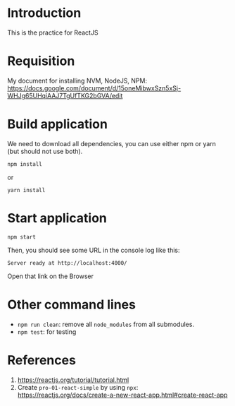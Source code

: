 # Introduction
This is the practice for ReactJS

# Requisition
My document for installing NVM, NodeJS, NPM: 
https://docs.google.com/document/d/15oneMibwxSzn5xSj-WHJg65UHqiAAJ7TgUfTKG2bGVA/edit

# Build application

We need to download all dependencies, you can use either npm or yarn (but should not use both).
```
npm install 
```
or
```
yarn install 
``` 

# Start application
```
npm start
```
Then, you should see some URL in the console log like this:
```
Server ready at http://localhost:4000/ 
```
Open that link on the Browser

# Other command lines
- `npm run clean`: remove all `node_modules` from all submodules.
- `npm test`: for testing

# References
1. https://reactjs.org/tutorial/tutorial.html
1. Create `pro-01-react-simple` by using `npx`: https://reactjs.org/docs/create-a-new-react-app.html#create-react-app